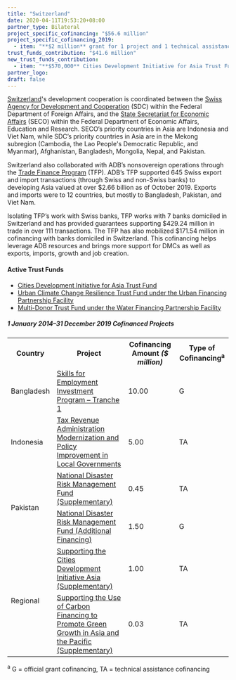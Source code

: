```yaml
---
title: "Switzerland"
date: 2020-04-11T19:53:20+08:00
partner_type: Bilateral
project_specific_cofinancing: "$56.6 million"
project_specific_cofinancing_2019:
  - item: "**$2 million** grant for 1 project and 1 technical assistance"
trust_funds_contribution: "$41.6 million"
new_trust_funds_contribution: 
  - item: "**$570,000** Cities Development Initiative for Asia Trust Fund"
partner_logo:
draft: false
---
```

[Switzerland](https://www.adb.org/publications/switzerland-fact-sheet)'s development cooperation is coordinated between the [Swiss Agency for Development and Cooperation](https://www.eda.admin.ch/sdc) (SDC) within the Federal Department of Foreign Affairs, and the [State Secretariat for Economic Affairs](https://www.seco.admin.ch/seco/en/home.html) (SECO) within the Federal Department of Economic Affairs, Education and Research. SECO’s priority countries in Asia are Indonesia and Viet Nam, while SDC’s priority countries in Asia are in the Mekong subregion (Cambodia, the Lao People's Democratic Republic, and Myanmar), Afghanistan, Bangladesh, Mongolia, Nepal, and Pakistan.  

Switzerland also collaborated with ADB’s nonsovereign operations through the [Trade Finance Program](https://www.adb.org/what-we-do/trade-supply-chain-finance-program/main) (TFP). ADB’s TFP supported 645 Swiss export and import transactions (through Swiss and non-Swiss banks) to developing Asia valued at over $2.66 billion as of October 2019. Exports and imports were to 12 countries, but mostly to Bangladesh, Pakistan, and Viet Nam.

Isolating TFP’s work with Swiss banks, TFP works with 7 banks domiciled in Switzerland and has provided guarantees supporting $429.24 million in trade in over 111 transactions.  The TFP has also mobilized $171.54 million in cofinancing with banks domiciled in Switzerland. This cofinancing helps leverage ADB resources and brings more support for DMCs as well as exports, imports, growth and job creation.

#### Active Trust Funds

* [Cities Development Initiative for Asia Trust Fund](./modalities/financing-partnership-facilities/urban-financing-partnership-facility/#cdiatf) 
* [Urban Climate Change Resilience Trust Fund under the Urban Financing Partnership Facility](./modalities/financing-partnership-facilities/urban-financing-partnership-facility/#uccrtf)
* [Multi-Donor Trust Fund under the Water Financing Partnership Facility](./modalities/financing-partnership-facilities/water-financing-partnership-facility/#mdtf)
 
<split>

##### _1 January 2014–31 December 2019_ Cofinanced Projects

<table class="table dr-partner-table">
<tr>
<th>Country</th>
<th>Project</th>
<th>Cofinancing Amount <em>($ million)</em></th>
<th>Type of Cofinancing<sup>a</sup></th>
</tr>
<tr>
<td>Bangladesh</td>
<td><a
href="https://www.adb.org/projects/42466-015/main" target="_blank">Skills for Employment Investment Program – Tranche 1</a></td>
<td>10.00 </td>
<td>G</td>
</tr>
<tr>
<td>Indonesia</td>
<td><a href="https://www.adb.org/projects/48294-001/main" target="_blank">Tax Revenue Administration Modernization and Policy Improvement in Local
Governments</a></td>
<td>5.00 </td>
<td>TA</td>
</tr>

<tr>
<td rowspan="2">Pakistan</td>
<td><a href="https://www.adb.org/projects/50316-001/main" target="_blank">National Disaster Risk Management Fund (Supplementary)</a></td>
<td>0.45 </td>
<td>TA</td>
</tr>

<tr>
<td><a
href="https://www.adb.org/projects/50316-001/main" target="_blank">National Disaster Risk Management Fund (Additional Financing)</a></td>
<td>1.50 </td>
<td>G</td>
</tr>

<tr>
<td rowspan="2">Regional</td>
<td><a href="https://www.adb.org/projects/47285-001/main" target="_blank">Supporting the Cities Development Initiative Asia (Supplementary)</a></td>
<td>1.00 </td>
<td>TA</td>
</tr>
<tr>
<td><a
href="https://www.adb.org/projects/46173-001/main" target="_blank">Supporting the Use of Carbon Financing to Promote Green Growth in Asia and the Pacific (Supplementary)</a></td>
<td>0.03 </td>
<td>TA</td>
</tr>
</table>
<p class="dr-footnote"><sup>a</sup> G = official grant cofinancing, TA = technical assistance cofinancing</p>